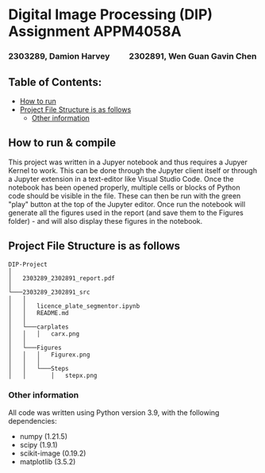 # Digital Image Processing (DIP) Assignment APPM4058A

### 2303289, Damion Harvey&nbsp;&nbsp;&nbsp;&nbsp;&nbsp;&nbsp;&nbsp;&nbsp;&nbsp;&nbsp;2302891, Wen Guan Gavin Chen

<!-- TOC -->

## Table of Contents:
* [How to run](#how-to-run--compile)
* [Project File Structure is as follows](#project-file-structure-is-as-follows)
    * [Other information](#other-information)


<!-- TOC -->

## How to run & compile

This project was written in a Jupyer notebook and thus requires a Jupyer Kernel to work. This can be done through the Jupyter client itself or through a Jupyter extension in a text-editor like Visual Studio Code. Once the notebook has been opened properly, multiple cells or blocks of Python code should be visible in the file. These can then be run with the green "play" button at the top of the Jupyter editor. Once run the notebook will generate all the figures used in the report (and save them to the Figures folder) - and will also display these figures in the notebook.


## Project File Structure is as follows
```
DIP-Project
│
│   2303289_2302891_report.pdf
│
└───2303289_2302891_src
│   │   
│   │   licence_plate_segmentor.ipynb
│   │   README.md
│   │   
│   └───carplates
│   │   │   carx.png
│   │
│   └───Figures
│   │   │   Figurex.png
│   │   │   
│   │   └───Steps
│   │       │   stepx.png

```

### Other information

All code was written using Python version 3.9, with the following dependencies:
- numpy (1.21.5)
- scipy (1.9.1)
- scikit-image (0.19.2)
- matplotlib (3.5.2)
